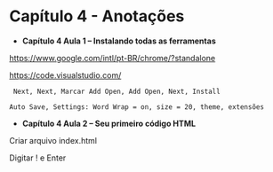 # **Capítulo 4 - Anotações**

- **Capítulo 4 Aula 1 – Instalando todas as ferramentas**

https://www.google.com/intl/pt-BR/chrome/?standalone

https://code.visualstudio.com/

     Next, Next, Marcar Add Open, Add Open, Next, Install

    Auto Save, Settings: Word Wrap = on, size = 20, theme, extensões

- **Capítulo 4 Aula 2 – Seu primeiro código HTML**

Criar arquivo index.html
    
Digitar ! e Enter

